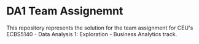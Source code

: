 # DA1 Team Assignemnt
This repository represents the solution for the team assignment for CEU's ECBS5140 - Data Analysis 1: Exploration - Business Analytics track.

